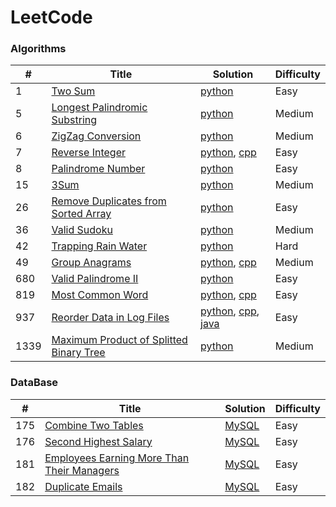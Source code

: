 # LeetCode

### Algorithms
| #   | Title | Solution | Difficulty |
| --- | ----- | ------------------------ | ---------- |
| 1 | [Two Sum](https://leetcode.com/problems/two-sum/) | [python](./algorithms/python/1/main.py) | Easy |
| 5 | [Longest Palindromic Substring](https://leetcode.com/problems/longest-palindromic-substring/) | [python](./algorithms/python/5/main.py) | Medium |
| 6 | [ZigZag Conversion](https://leetcode.com/problems/zigzag-conversion/) | [python](./algorithms/python/6/main.py) | Medium |
| 7 | [Reverse Integer](https://leetcode.com/problems/reverse-integer/) | [python](./algorithms/python/7/main.py), [cpp](./algorithms/cpp/7/main.cpp) | Easy |
| 8 | [Palindrome Number](https://leetcode.com/problems/palindrome-number/) | [python](./algorithms/python/9/main.py) | Easy |
| 15 | [3Sum](https://leetcode.com/problems/3sum/) | [python](./algorithms/python/15/main.py) | Medium |
| 26 | [Remove Duplicates from Sorted Array](https://leetcode.com/problems/remove-duplicates-from-sorted-array/) | [python](./algorithms/python/26/main.py) | Easy |
| 36 | [Valid Sudoku](https://leetcode.com/problems/valid-sudoku/) | [python](./algorithms/python/36/main.py) | Medium |
| 42 | [Trapping Rain Water](https://leetcode.com/problems/trapping-rain-water/) | [python](./algorithms/python/42/main.py) | Hard |
| 49 | [Group Anagrams](https://leetcode.com/problems/group-anagrams/) | [python](./algorithms/python/49/main.py), [cpp](./algorithms/cpp/49/main.cpp) | Medium |
| 680 | [Valid Palindrome II](https://leetcode.com/problems/valid-palindrome-ii/) | [python](./algorithms/python/680/main.py) | Easy |
| 819 | [Most Common Word](https://leetcode.com/problems/most-common-word/) | [python](./algorithms/python/819/main.py), [cpp](./algorithms/cpp/817/main.cpp) | Easy |
| 937 | [Reorder Data in Log Files](https://leetcode.com/problems/reorder-data-in-log-files/) | [python](./algorithms/python/937/main.py), [cpp](./algorithms/cpp/937/main.cpp), [java](./algorithms/java/937/main.java)| Easy |
| 1339 | [Maximum Product of Splitted Binary Tree](https://leetcode.com/problems/maximum-product-of-splitted-binary-tree/) | [python](./algorithms/python/937/main.py)| Medium |

### DataBase
| #   | Title | Solution | Difficulty |
| --- | ----- | ------------------------ | ---------- |
| 175 | [Combine Two Tables](https://leetcode.com/problems/combine-two-tables/) | [MySQL](./database/mysql/175/main.sql) | Easy |
| 176 | [Second Highest Salary](https://leetcode.com/problems/second-highest-salary/) | [MySQL](./database/mysql/176/main.sql) | Easy |
| 181 | [Employees Earning More Than Their Managers](https://leetcode.com/problems/employees-earning-more-than-their-managers/) | [MySQL](./database/mysql/181/main.sql) | Easy |
| 182 | [Duplicate Emails](https://leetcode.com/problems/duplicate-emails/) | [MySQL](./database/mysql/182/main.sql) | Easy |
